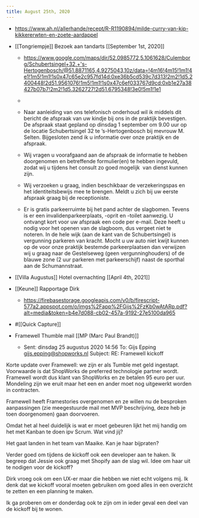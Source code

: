 ```yaml
---
title: August 25th, 2020
---
```


- https://www.ah.nl/allerhande/recept/R-R1190894/milde-curry-van-kip-kikkererwten-en-zoete-aardappel

- [[Tongriempje]] Bezoek aan tandarts [[September 1st, 2020]]
	 - https://www.google.com/maps/dir/52.0985772,5.1061628/Culemborg/Schubertsingel+32,+'s-Hertogenbosch/@51.8871165,4.9275043,10z/data=!4m16!4m15!1m1!4e1!1m5!1m1!1s0x47c65e2c957fd14d:0xe36b5cd539c7d313!2m2!1d5.2400448!2d51.9561076!1m5!1m1!1s0x47c6ef033767d9cd:0xb1e27a38427b07b7!2m2!1d5.3262727!2d51.6795348!3e0!5m1!1e1

	 - 

	 - Naar aanleiding van ons telefonisch onderhoud wil
ik middels dit bericht de afspraak van uw kindje bij ons in de praktijk
bevestigen. De afspraak staat gepland op dinsdag 1 september om 9.00 uur op de
locatie Schubertsingel 32 te ’s-Hertogenbosch bij mevrouw M. Selten.
Bijgesloten zend ik u informatie over onze praktijk en de afspraak.

	 - Wij vragen u voorafgaand aan de afspraak de informatie te hebben doorgenomen en
betreffende formulier(en) te hebben ingevuld, zodat wij u tijdens het consult
zo goed mogelijk  van dienst kunnen zijn.

	 - Wij verzoeken u graag, indien beschikbaar de verzekeringspas en het
identiteitsbewijs mee te brengen. Meldt u zich bij uw eerste afspraak graag bij
de receptioniste.

	 - Er is gratis parkeerruimte bij het pand achter de slagbomen. Tevens is er een
invalidenparkeerplaats, -oprit en -toilet aanwezig. U ontvangt kort voor uw afspraak een code per
e-mail. Deze heeft u nodig voor het openen van de slagboom, dus vergeet niet te noteren.
In de hele wijk (aan de kant van de Schubertsingel) is vergunning parkeren van kracht. Mocht u
uw auto niet kwijt kunnen op de voor onze praktijk bestemde parkeerplaatsen dan verwijzen wij u
graag naar de Gestelseweg (geen vergunninghouders) of de blauwe zone (2 uur
parkeren met parkeerschijf) naast de sporthal aan de Schumannstraat.

- [[Villa Augustus]] Hotel overnachting [[April 4th, 2021]] 

- [[Keune]] Rapportage Dirk 
	 - https://firebasestorage.googleapis.com/v0/b/firescript-577a2.appspot.com/o/imgs%2Fapp%2FGijs%2FzKb0wAtARp.pdf?alt=media&token=b4e7d088-cb02-457a-9192-27e5100da965

- #[[Quick Capture]]

- Framewell Thumble mail [[MP (Marc Paul Brandt)]]
	 - Sent: dinsdag 25 augustus 2020 14:56
To: Gijs Epping <gijs.epping@shopworks.nl>
Subject: RE: Framewell kickoff

Korte update over Framewell: we zijn er als Tumble met geld ingestapt. Voorwaarde is dat ShopWorks de preferred technologie partner wordt. Framewell wordt dus klant van ShopWorks en ze betalen 95 euro per uur. Mondeling zijn we eruit maar het een en ander moet nog uitgewerkt worden in contracten. 

Framewell heeft Framestories overgenomen en ze willen nu de besproken aanpassingen (zie meegestuurde mail met MVP beschrijving, deze heb je toen doorgenomen) gaan doorvoeren. 

Omdat het al heel duidelijk is wat er moet gebeuren lijkt het mij handig om het met Kanban te doen ipv Scrum. Wat vind jij? 

Het gaat landen in het team van Maaike. Kan je haar bijpraten? 

Verder goed om tijdens de kickoff ook een developer aan te haken. Ik begreep dat Jessie ook graag met Shopify aan de slag wil. Idee om haar uit te nodigen voor de kickoff? 

Dirk vroeg ook om een UX-er maar die hebben we niet echt volgens mij. Ik denk dat we kickoff vooral moeten gebruiken om goed alles in een overzicht te zetten en een planning te maken. 

Ik ga proberen om er donderdag ook te zijn om in ieder geval een deel van de kickoff bij te wonen. 




